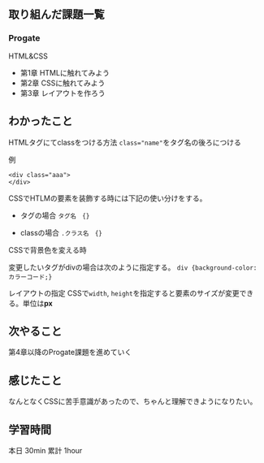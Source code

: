 ## 取り組んだ課題一覧

### Progate

HTML&CSS
- 第1章 HTMLに触れてみよう
- 第2章 CSSに触れてみよう
- 第3章 レイアウトを作ろう

## わかったこと

HTMLタグにてclassをつける方法
`class="name"`をタグ名の後ろにつける

例
```
<div class="aaa">
</div>
```

CSSでHTLMの要素を装飾する時には下記の使い分けをする。

- タグの場合
`タグ名　{}`

- classの場合
`.クラス名　{}`

CSSで背景色を変える時

変更したいタグがdivの場合は次のように指定する。
`div {background-color: カラーコード;}`

レイアウトの指定
CSSで`width`, `height`を指定すると要素のサイズが変更できる。単位は**px**

## 次やること

第4章以降のProgate課題を進めていく

## 感じたこと

なんとなくCSSに苦手意識があったので、ちゃんと理解できようになりたい。

## 学習時間
本日 30min
累計 1hour